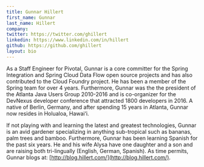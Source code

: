 ```yaml
---
title: Gunnar Hillert
first_name: Gunnar
last_name: Hillert
company:
twitter: https://twitter.com/ghillert
linkedin: https://www.linkedin.com/in/hillert
github: https://github.com/ghillert
layout: bio
---
```

As a Staff Engineer for Pivotal, Gunnar is a core committer for the Spring Integration and Spring Cloud Data Flow open source projects and has also contributed to the Cloud Foundry project. He has been a member of the Spring team for over 4 years. Furthermore, Gunnar was the the president of the Atlanta Java Users Group 2010-2016 and is co-organizer for the DevNexus developer conference that attracted 1800 developers in 2016. A native of Berlin, Germany, and after spending 15 years in Atlanta, Gunnar now resides in Holualoa, Hawai‘i.

If not playing with and learning the latest and greatest technologies, Gunnar is an avid gardener specializing in anything sub-tropical such as bananas, palm trees and bamboo. Furthermore, Gunnar has been learning Spanish for the past six years. He and his wife Alysa have one daughter and a son and are raising both tri-lingually (English, German, Spanish). As time permits, Gunnar blogs at: [http://blog.hillert.com/](http://blog.hillert.com/).
